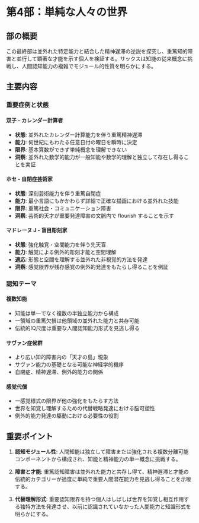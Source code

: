 # 第4部：単純な人々の世界

## 部の概要
この最終部は並外れた特定能力と結合した精神遅滞の逆説を探究し、重篤知的障害と並行して顕著な才能を示す個人を検証する。サックスは知能の従来概念に挑戦し、人間認知能力の複雑でモジュール的性質を明らかにする。

## 主要内容

### 重要症例と状態

#### 双子 - カレンダー計算者
- **状態**: 並外れたカレンダー計算能力を伴う重篤精神遅滞
- **能力**: 何世紀にもわたる任意日付の曜日を瞬時に決定
- **限界**: 基本算数ができず単純概念を理解できない
- **洞察**: 並外れた数学的能力が一般知能や数学的理解と独立して存在し得ることを実証

#### ホセ - 自閉症芸術家
- **状態**: 深刻芸術能力を伴う重篤自閉症
- **能力**: 最小言語にもかかわらず詳細で正確な描画における並外れた技能
- **限界**: 重篤社会・コミュニケーション障害
- **洞察**: 芸術的天才が重要発達障害の文脈内で flourish することを示す

#### マドレーヌ J - 盲目彫刻家
- **状態**: 強化触覚・空間能力を伴う先天盲
- **能力**: 触覚による例外的彫刻才能と空間理解
- **適応**: 形態と空間を理解する並外れた非視覚的方法を発達
- **洞察**: 感覚限界が残存感覚の例外的発達をもたらし得ることを例証

### 認知テーマ

#### 複数知能
- 知能は単一でなく複数の半独立能力から構成
- 一領域の重篤欠損は他領域の並外れた能力と共存可能
- 伝統的IQ尺度は重要な人間認知能力形式を見逃し得る

#### サヴァン症候群
- より広い知的障害内の「天才の島」現象
- サヴァン能力の基礎となる可能な神経学的機序
- 自閉症、精神遅滞、例外的能力の関係

#### 感覚代償
- 一感覚様式の限界が他の強化をもたらす方法
- 世界を知覚し理解するための代替戦略発達における脳可塑性
- 例外的能力発達の駆動における必要性の役割

## 重要ポイント

1. **認知モジュール性**: 人間知能は独立して障害または強化される複数分離可能コンポーネントから構成され、知能と精神能力の単一概念に挑戦する。

2. **障害と才能**: 重篤認知障害は並外れた能力と共存し得て、精神遅滞と才能の伝統的カテゴリーが過度に単純で重要人間潜在能力を見逃し得ることを示唆する。

3. **代替理解形式**: 重要認知限界を持つ個人はしばしば世界を知覚し相互作用する独特方法を発達させ、以前に認識されていなかった人間能力と知識形式を明らかにする。